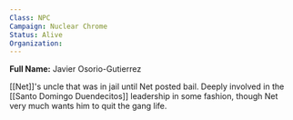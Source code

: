 ```yaml
---
Class: NPC
Campaign: Nuclear Chrome
Status: Alive
Organization:
---
```

**Full Name:** Javier Osorio-Gutierrez

[[Net]]'s uncle that was in jail until Net posted bail. Deeply involved in the [[Santo Domingo Duendecitos]] leadership in some fashion, though Net very much wants him to quit the gang life.